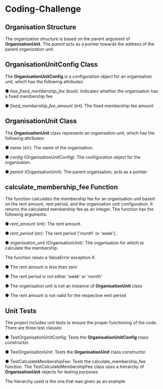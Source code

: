 # Coding-Challenge


## Organisation Structure
The organization structure is based on the parent argument of **OrganisationUnit**. The *parent* acts as a pointer towards the address of the parent organization unit.

## OrganisationUnitConfig Class

The **OrganisationUnitConfig** is a configuration object for an organisation unit, which has the following attributes:

 ● *has_fixed_membership_fee* (bool): Indicates whether the organisation has a fixed membership fee
 
 ● *fixed_membership_fee_amount* (int): The fixed membership fee amount

## OrganisationUnit Class

The **OrganisationUnit** class represents an organisation unit, which has the following attributes:

 ● *name* (str): The name of the organisation.
 
 ● *config* (OrganisationUnitConfig): The configuration object for the organisation.
 
 ● *parent* (OrganisationUnit): The parent organisation, acts as a pointer

## calculate_membership_fee Function

The function calculates the membership fee for an organisation unit based on the rent amount, rent period, and the organisation unit configuration. It returns the calculated membership fee as an integer.
The function has the following arguments:

 ● *rent_amount* (int): The rent amount.
 
 ● *rent_period* (str): The rent period ('month' or 'week').
 
 ● *organisation_unit* (OrganisationUnit): The organisation for which to calculate the membership.

 The function raises a ValueError exception if:

 ● The rent amount is less than zero

 ● The rent period is not either 'week' or 'month'
 
 ● The organisation unit is not an instance of **OrganisationUnit** class

 ● The rent amount is not valid for the respective rent period

## Unit Tests
The project includes unit tests to ensure the proper functioning of the code. There are three test classes:

 ● TestOrganisationUnitConfig: Tests the **OrganisationUnitConfig** class constructor.
 
 ● TestOrganisationUnit: Tests the **OrganisationUnit** class constructor.
 
 ● TestCalculateMembershipFee: Tests the calculate_membership_fee function.
 The TestCalculateMembershipFee class uses a hierarchy of **OrganisationUnit** objects for testing purposes
 
 The hierarchy used is the one that was given as an example

